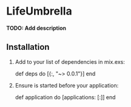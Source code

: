 # LifeUmbrella

**TODO: Add description**

## Installation

  1. Add  to your list of dependencies in mix.exs:

        def deps do
          [{:, "~> 0.0.1"}]
        end

  2. Ensure  is started before your application:

        def application do
          [applications: [:]]
        end
